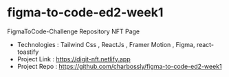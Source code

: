 # figma-to-code-ed2-week1

FigmaToCode-Challenge Repository NFT Page

- Technologies : Tailwind Css , ReactJs , Framer Motion , Figma, react-toastify
- Project Link : https://digit-nft.netlify.app
- Project Repo : https://github.com/charbossly/figma-to-code-ed2-week1
